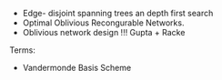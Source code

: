 - Edge- disjoint spanning trees an depth first search
- Optimal Oblivious Recongurable Networks.
- Oblivious network design !!! Gupta + Racke

Terms:

- Vandermonde Basis Scheme

